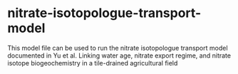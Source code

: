 # nitrate-isotopologue-transport-model
This model file can be used to run the nitrate isotopologue transport model documented in Yu et al. Linking water age, nitrate export regime, and nitrate isotope biogeochemistry in a tile-drained agricultural field 
